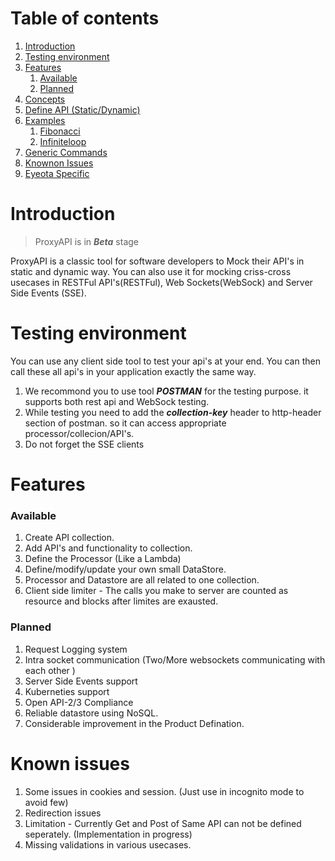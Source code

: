 
# Table of contents
1. [Introduction](#introduction)
2. [Testing environment](#environment)
3. [Features](#features)
    1. [Available](#available-features)
    2. [Planned](#planned-features)
3. [Concepts](concepts.md)
4. [Define API (Static/Dynamic)](api.md)
5. [Examples](example.md)
    1. [Fibonacci](fibonacci.md)
    2. [Infiniteloop](infiniteloop.md)
4. [Generic Commands](commands.md)
5. [Knownon Issues](#known-issues)
5. [Eyeota Specific](eyeota.md)

# Introduction <a name="introduction"></a>

> ProxyAPI is in ***Beta*** stage

ProxyAPI is a classic tool for software developers to Mock their API's in static and dynamic way.
You can also use it for mocking criss-cross usecases in RESTFul API's(RESTFul), Web Sockets(WebSock) and Server Side Events (SSE).

# Testing environment <a name="environment"></a>

You can use any client side tool to test your api's at your end. You can then call these all api's in your application exactly the same way.

1. We recommond you to use tool ***POSTMAN*** for the testing purpose. it supports both rest api and WebSock testing.
2. While testing you need to add the ***collection-key*** header to http-header section of postman. so it can access appropriate processor/collecion/API's.
3. Do not forget the SSE clients 

# Features  <a name="features"></a>

### Available <a name="available-features"></a>
1. Create API collection.
2. Add API's and functionality to collection.
3. Define the Processor (Like a Lambda)
4. Define/modify/update your own small DataStore.
5. Processor and Datastore are all related to one collection.
6. Client side limiter - The calls you make to server are counted as resource and blocks after limites are exausted.

### Planned  <a name="planned-features"></a>
1. Request Logging system
2. Intra socket communication (Two/More websockets communicating with each other )
3. Server Side Events support
4. Kuberneties support
5. Open API-2/3 Compliance
6. Reliable datastore using NoSQL.
7. Considerable improvement in the Product Defination.

# Known issues  <a name="known-issues"></a>
1. Some issues in cookies and session. (Just use in incognito mode to avoid few)
2. Redirection issues
3. Limitation - Currently Get and Post of Same API can not be defined seperately. (Implementation in progress)
4. Missing validations in various usecases.
